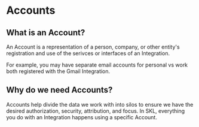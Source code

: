 # Accounts

## What is an Account?

An Account is a representation of a person, company, or other entity's registration and use of the serivces or interfaces of an Integration. 

For example, you may have separate email accounts for personal vs work both registered with the Gmail Integration.

## Why do we need Accounts?

Accounts help divide the data we work with into silos to ensure we have the desired authorization, security, attribution, and focus. In SKL, everything you do with an Integration happens using a specific Account. 
